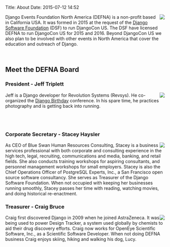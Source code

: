 Title: About
Date: 2015-07-12 14:52

<img style="float: right; height: auto; width: auto; max-width: 300px;" src="{filename}/images/defna-logo.jpg">

Django Events Foundation North America (DEFNA) is a non-profit based in California USA. It was formed
in 2015 at the request of the [Django Software Foundation](https://www.djangoproject.com/foundation/) (DSF) to
run DjangoCon US. The DSF have licensed DEFNA to run DjangoCon US for 2015 and 2016. Beyond DjangoCon US we also plan
to be involved with other events in North America that cover the education and outreach of Django.

<br/>

## Meet the DEFNA Board


### President - Jeff Triplett

<img style="float: right; height: auto; width: auto; max-width: 150px;" src="{filename}/images/2uos13c.png">

Jeff is a Django developer for Revolution Systems (Revsys). He co-organized the [Django Birthday](https://djangobirthday.com) conference.
In his spare time, he practices photography and is getting back into running.

<br/><br/>

### Corporate Secretary - Stacey Haysler

<img style="float: right; height: auto; width: auto; max-width: 150px;" src="{filename}/images/29ndq9e.png">

As CEO of Blue Swan Human Resources Consulting, Stacey is a business services professional with both corporate
and consulting experience in the high tech, legal, recruiting, communications and media, banking, and retail fields.
She also conducts training workshops for aspiring consultants, and personnel management workshops for small
employers. Stacey is also the Chief Operations Officer of PostgreSQL Experts, Inc., a San Francisco open source
software consultancy. She serves as Treasurer of the Django Software Foundation. When not occupied with keeping
her businesses running smoothly, Stacey passes her time with reading, watching movies, and doing historical re-enactment.

### Treasurer - Craig Bruce

<img style="float: right; height: auto; width: auto; max-width: 150px;" src="{filename}/images/2nw1nah.png">

Craig first discovered Django in 2009 when he joined AstraZeneca. It was being used to power Design Tracker, a
system used globally by chemists to aid their drug discovery efforts. Craig now works for OpenEye Scientific Software, Inc.,
as a Scientific Software Developer. When not doing DEFNA business Craig enjoys skiing, hiking and walking his dog, Lucy.